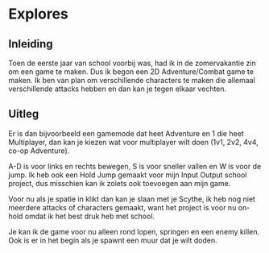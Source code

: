 # Explores

## Inleiding

Toen de eerste jaar van school voorbij was, had ik in de zomervakantie zin om een game te maken. Dus ik begon een 2D Adventure/Combat game te maken. Ik ben van plan om verschillende characters te maken die allemaal verschillende attacks hebben en dan kan je tegen elkaar vechten.



## Uitleg

Er is dan bijvoorbeeld een gamemode dat heet Adventure en 1 die heet Multiplayer, dan kan je kiezen wat voor multiplayer wilt doen (1v1, 2v2, 4v4, co-op Adventure).

A-D is voor links en rechts bewegen, S is voor sneller vallen en W is voor de jump. Ik heb ook een Hold Jump gemaakt voor mijn Input Output school project, dus misschien kan ik zoiets ook toevoegen aan mijn game.

Voor nu als je spatie in klikt dan kan je slaan met je Scythe, ik heb nog niet meerdere attacks of characters gemaakt, want het project is voor nu on-hold omdat ik het best druk heb met school.

Je kan ik de game voor nu alleen rond lopen, springen en een enemy killen. Ook is er in het begin als je spawnt een muur dat je wilt doden.
